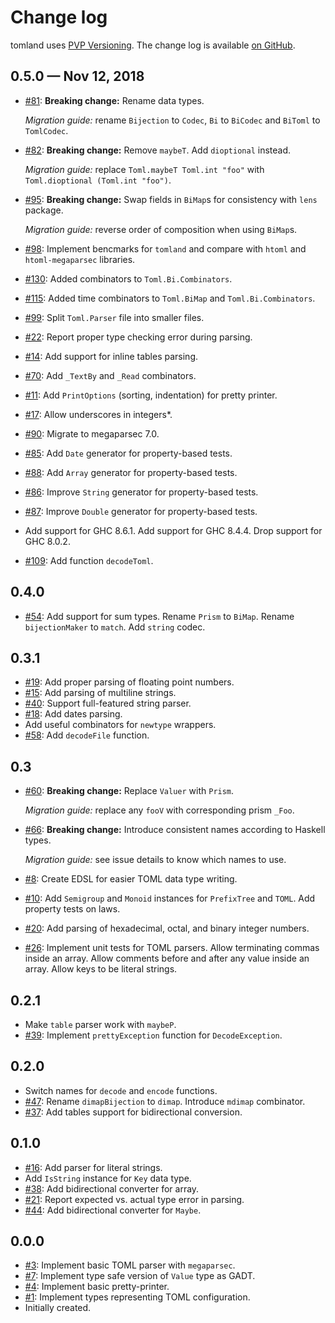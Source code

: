 # Change log

tomland uses [PVP Versioning][1].
The change log is available [on GitHub][2].

## 0.5.0 — Nov 12, 2018

* [#81](https://github.com/kowainik/tomland/issues/81):
  **Breaking change:** Rename data types.

  _Migration guide:_ rename `Bijection` to `Codec`, `Bi` to `BiCodec` and
  `BiToml` to `TomlCodec`.
* [#82](https://github.com/kowainik/tomland/issues/82):
  **Breaking change:** Remove `maybeT`. Add `dioptional` instead.

  _Migration guide:_ replace `Toml.maybeT Toml.int "foo"` with `Toml.dioptional (Toml.int "foo")`.
* [#95](https://github.com/kowainik/tomland/issues/95):
  **Breaking change:** Swap fields in `BiMap`s for consistency with `lens` package.

  _Migration guide:_ reverse order of composition when using `BiMap`s.
* [#98](https://github.com/kowainik/tomland/issues/98):
  Implement bencmarks for `tomland` and compare with `htoml` and `htoml-megaparsec` libraries.
* [#130](https://github.com/kowainik/tomland/issues/130):
  Added combinators to `Toml.Bi.Combinators`.
* [#115](https://github.com/kowainik/tomland/issues/115):
  Added time combinators to `Toml.BiMap` and `Toml.Bi.Combinators`.
* [#99](https://github.com/kowainik/tomland/issues/99):
  Split `Toml.Parser` file into smaller files.
* [#22](https://github.com/kowainik/tomland/issues/22):
  Report proper type checking error during parsing.
* [#14](https://github.com/kowainik/tomland/issues/14):
  Add support for inline tables parsing.
* [#70](https://github.com/kowainik/tomland/issues/70):
  Add `_TextBy` and `_Read` combinators.
* [#11](https://github.com/kowainik/tomland/issues/11):
  Add `PrintOptions` (sorting, indentation) for pretty printer.
* [#17](https://github.com/kowainik/tomland/issues/17):
  Allow underscores in integers*.
* [#90](https://github.com/kowainik/tomland/issues/90):
  Migrate to megaparsec 7.0.
* [#85](https://github.com/kowainik/tomland/issues/85):
  Add `Date` generator for property-based tests.
* [#88](https://github.com/kowainik/tomland/issues/88):
  Add `Array` generator for property-based tests.
* [#86](https://github.com/kowainik/tomland/issues/86):
  Improve `String` generator for property-based tests.
* [#87](https://github.com/kowainik/tomland/issues/87):
  Improve `Double` generator for property-based tests.
* Add support for GHC 8.6.1.
  Add support for GHC 8.4.4.
  Drop support for GHC 8.0.2.
* [#109](https://github.com/kowainik/tomland/issues/109):
  Add function `decodeToml`.

## 0.4.0

* [#54](https://github.com/kowainik/tomland/issues/54):
  Add support for sum types.
  Rename `Prism` to `BiMap`.
  Rename `bijectionMaker` to `match`.
  Add `string` codec.

## 0.3.1

* [#19](https://github.com/kowainik/tomland/issues/19):
  Add proper parsing of floating point numbers.
* [#15](https://github.com/kowainik/tomland/issues/15):
  Add parsing of multiline strings.
* [#40](https://github.com/kowainik/tomland/issues/40):
  Support full-featured string parser.
* [#18](https://github.com/kowainik/tomland/issues/18):
  Add dates parsing.
* Add useful combinators for `newtype` wrappers.
* [#58](https://github.com/kowainik/tomland/issues/58):
  Add `decodeFile` function.

## 0.3

* [#60](https://github.com/kowainik/tomland/issues/60):
  **Breaking change:** Replace `Valuer` with `Prism`.

  _Migration guide:_ replace any `fooV` with corresponding prism `_Foo`.
* [#66](https://github.com/kowainik/tomland/issues/66):
  **Breaking change:** Introduce consistent names according to Haskell types.

  _Migration guide:_ see issue details to know which names to use.
* [#8](https://github.com/kowainik/tomland/issues/8):
  Create EDSL for easier TOML data type writing.
* [#10](https://github.com/kowainik/tomland/issues/10):
  Add `Semigroup` and `Monoid` instances for `PrefixTree` and `TOML`.
  Add property tests on laws.
* [#20](https://github.com/kowainik/tomland/issues/20):
  Add parsing of hexadecimal, octal, and binary integer numbers.
* [#26](https://github.com/kowainik/tomland/issues/26):
  Implement unit tests for TOML parsers.
  Allow terminating commas inside an array.
  Allow comments before and after any value inside an array.
  Allow keys to be literal strings.

## 0.2.1

* Make `table` parser work with `maybeP`.
* [#39](https://github.com/kowainik/tomland/issues/39):
  Implement `prettyException` function for `DecodeException`.

## 0.2.0

* Switch names for `decode` and `encode` functions.
* [#47](https://github.com/kowainik/tomland/issues/47):
  Rename `dimapBijection` to `dimap`. Introduce `mdimap` combinator.
* [#37](https://github.com/kowainik/tomland/issues/37):
  Add tables support for bidirectional conversion.

## 0.1.0

* [#16](https://github.com/kowainik/tomland/issues/16):
  Add parser for literal strings.
* Add `IsString` instance for `Key` data type.
* [#38](https://github.com/kowainik/tomland/issues/38):
  Add bidirectional converter for array.
* [#21](https://github.com/kowainik/tomland/issues/21):
  Report expected vs. actual type error in parsing.
* [#44](https://github.com/kowainik/tomland/issues/44):
  Add bidirectional converter for `Maybe`.

## 0.0.0

* [#3](https://github.com/kowainik/tomland/issues/3):
  Implement basic TOML parser with `megaparsec`.
* [#7](https://github.com/kowainik/tomland/issues/7):
  Implement type safe version of `Value` type as GADT.
* [#4](https://github.com/kowainik/tomland/issues/4):
  Implement basic pretty-printer.
* [#1](https://github.com/kowainik/tomland/issues/1):
  Implement types representing TOML configuration.
* Initially created.

[1]: https://pvp.haskell.org
[2]: https://github.com/kowainik/tomland/releases

